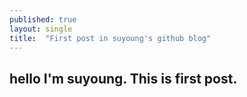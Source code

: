 ```yaml
---
published: true
layout: single
title:  "First post in suyoung's github blog"
---
```


## hello I'm suyoung. This is first post.
